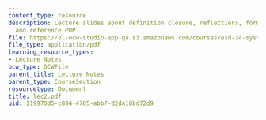 ```yaml
---
content_type: resource
description: Lecture slides about definition closure, reflections, form, function,
  and reference PDP.
file: https://ol-ocw-studio-app-qa.s3.amazonaws.com/courses/esd-34-system-architecture-january-iap-2007/119970d5c8944785abb7d2da18bd72d9_lec2.pdf
file_type: application/pdf
learning_resource_types:
- Lecture Notes
ocw_type: OCWFile
parent_title: Lecture Notes
parent_type: CourseSection
resourcetype: Document
title: lec2.pdf
uid: 119970d5-c894-4785-abb7-d2da18bd72d9
---
```

